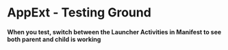 # AppExt - Testing Ground

#### When you test, switch between the Launcher Activities in Manifest to see both parent and child is working
